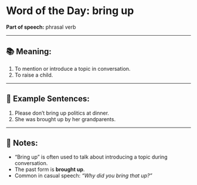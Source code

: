 # Word of the Day: **bring up**

**Part of speech:** phrasal verb

---

## 📚 Meaning:
1. To mention or introduce a topic in conversation.  
2. To raise a child.

---

## 💬 Example Sentences:
1. Please don’t bring up politics at dinner.  
2. She was brought up by her grandparents.

---

## 🧠 Notes:
- “Bring up” is often used to talk about introducing a topic during conversation.  
- The past form is **brought up**.  
- Common in casual speech: *“Why did you bring that up?”*
